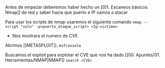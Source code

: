 Antes de empezar deberemos haber hecho un [[01. Escaneos básicos Nmap]] de red y saber hacia que puerto e IP  vamos a atacar

Para usar los scripts de nmap usaremos el siguiente comando
`nmap --script "vuln" -p<puerto_ataque_script> <Ip-victima>`
 - Nos mostrara el numero de CVE

Abrimos [[METASPLOIT]].
`msfconsole`

Buscamos el exploit para explotar el CVE que nos ha dado [[00. Apuntes/01. Herramientas/NMAP|NMAP]]
`search <CVE>`
